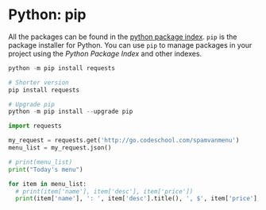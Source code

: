 # Python: pip

All the packages can be found in the [python package index](https://pypi.org/). `pip` is the package installer for Python. You can use `pip` to manage packages in your project using the _Python Package Index_ and other indexes.

```py
python -m pip install requests

# Shorter version
pip install requests

# Upgrade pip
python -m pip install --upgrade pip
```

```py
import requests

my_request = requests.get('http://go.codeschool.com/spamvanmenu')
menu_list = my_request.json()

# print(menu_list)
print("Today's menu")

for item in menu_list:
  # print(item['name'], item['desc'], item['price'])
  print(item['name'], ': ', item['desc'].title(), ', $', item['price'], sep = '')
```
